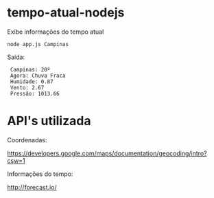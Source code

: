 # tempo-atual-nodejs
Exibe informações do tempo atual

```
node app.js Campinas
```

 Saída:

```
 Campinas: 20º
 Agora: Chuva Fraca
 Humidade: 0.87
 Vento: 2.67
 Pressão: 1013.66
```

# API's utilizada

Coordenadas:

https://developers.google.com/maps/documentation/geocoding/intro?csw=1

Informações do tempo:

http://forecast.io/

